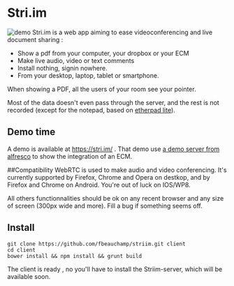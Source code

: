 # Stri.im


![demo ](https://github.com/fbeauchamp/striim/raw/master/docs/demo.gif "Demo")
Stri.im is a web app aiming to ease videoconferencing  and  live document sharing :
* Show a pdf from your computer, your dropbox or your ECM
* Make live audio, video or text comments
* Install nothing, signin nowhere.
* From your desktop, laptop, tablet or smartphone.

When showing a PDF, all the users of your room see your pointer.

Most of the data doesn't even pass through the server, and the rest is not recorded (except for the notepad,
based on [etherpad lite](http://etherpad.org/)).


## Demo time
A demo is available at https://stri.im/ . That demo use [a demo server from alfresco](http://cmis.alfresco.com)  to
show the integration of an ECM.

##Compatibility
WebRTC is used to make audio and video conferencing. It's currently supported by Firefox, Chrome and Opera on destkop,
and by Firefox and Chrome on Android. You're out of luck on IOS/WP8.

All others functionnalities should be ok on any recent browser and any size of screen (300px wide and more). Fill a bug
if something seems off.

## Install
    git clone https://github.com/fbeauchamp/striim.git client
    cd client
    bower install && npm install && grunt build

 The client is ready , no you'll have to install the Striim-server, which will be available soon.

